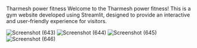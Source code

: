 Tharmesh power fitness
Welcome to the Tharmesh power fitness! This is a gym website developed using Streamlit, designed to provide an interactive and user-friendly experience for visitors.

![Screenshot (643)](https://github.com/user-attachments/assets/ea4098b1-b60f-4e47-8805-c9a2f59e6ba1)
![Screenshot (644)](https://github.com/user-attachments/assets/d8e8f33b-f508-4319-bbbc-48660d87d722)
![Screenshot (645)](https://github.com/user-attachments/assets/f7d1ac6e-edad-422a-a939-aa6d210bde37)
![Screenshot (646)](https://github.com/user-attachments/assets/77cbe328-ddde-4e1a-bbaa-314f31a14f88)
